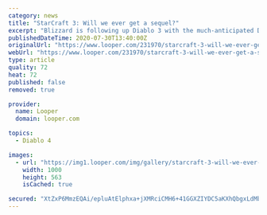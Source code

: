 ```yaml
---
category: news
title: "StarCraft 3: Will we ever get a sequel?"
excerpt: "Blizzard is following up Diablo 3 with the much-anticipated Diablo 4 and Diablo Immortal — so one must wonder if Blizzard will ever return to the StarCraft universe. The answer is written in the stars ..."
publishedDateTime: 2020-07-30T13:40:00Z
originalUrl: "https://www.looper.com/231970/starcraft-3-will-we-ever-get-a-sequel/"
webUrl: "https://www.looper.com/231970/starcraft-3-will-we-ever-get-a-sequel/"
type: article
quality: 72
heat: 72
published: false
removed: true

provider:
  name: Looper
  domain: looper.com

topics:
  - Diablo 4

images:
  - url: "https://img1.looper.com/img/gallery/starcraft-3-will-we-ever-get-a-sequel/intro-1596141392.jpg"
    width: 1000
    height: 563
    isCached: true

secured: "XtZxP6MmzEQAi/epluAtElphxa+jXMRciCMH6+41GGXZIYDC5aKXhQbgxLdMbUZ9o6kBngBG3uesBGT+oS9XWAePViTBZVqk0Cdf5vFmFv1Jpwi9npePpa/dB6C7IeuS4BRgRcWiwawIh+6XmNKpuJ39Ezn/vK9ZhXliNZbb/mL8s9/668OmBB5K7MqISARl1vKkIE11un6J7IWj8GWPocNXOdenAtgmirF6TrpmGjbQrt+cvP3DbWAtZPRJw5eCxSZKowOobz02KEOFgtqFfATGURqqCu/HisUZX9voK00pdrXGyzwNIa/h1NdfZMvkWxqYZ1o1+i8Piq52wtJyev//wLMqst5k6xbrE61scNk=;8LWdcyOuiPpF//WgIq+59A=="
---
```


